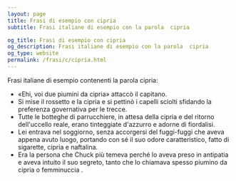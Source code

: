 ```yaml
---
layout: page
title: Frasi di esempio con cipria 
subtitle: Frasi italiane di esempio con la parola  cipria

og_title: Frasi di esempio con cipria 
og_description: Frasi italiane di esempio con la parola  cipria
og_type: website
permalink: /frasi/c/cipria.html
---
```


Frasi italiane di esempio contenenti la parola cipria:


- «Ehi, voi due piumini da cipria» attaccò il capitano.
- Si mise il rossetto e la cipria e si pettinò i capelli sciolti sfidando la preferenza governativa per le trecce.
- Tutte le botteghe di parrucchiere, in attesa della cipria e del ritorno dell'uccello reale, erano tinteggiate d'azzurro e adorne di fiordalisi.
- Lei entrava nel soggiorno, senza accorgersi del fuggi-fuggi che aveva appena avuto luogo, portando con sé il suo odore caratteristico, fatto di sigarette, cipria e naftalina.
- Era la persona che Chuck più temeva perché lo aveva preso in antipatia e aveva intuito il suo segreto, tanto che lo chiamava spesso piumino da cipria o femminuccia .
